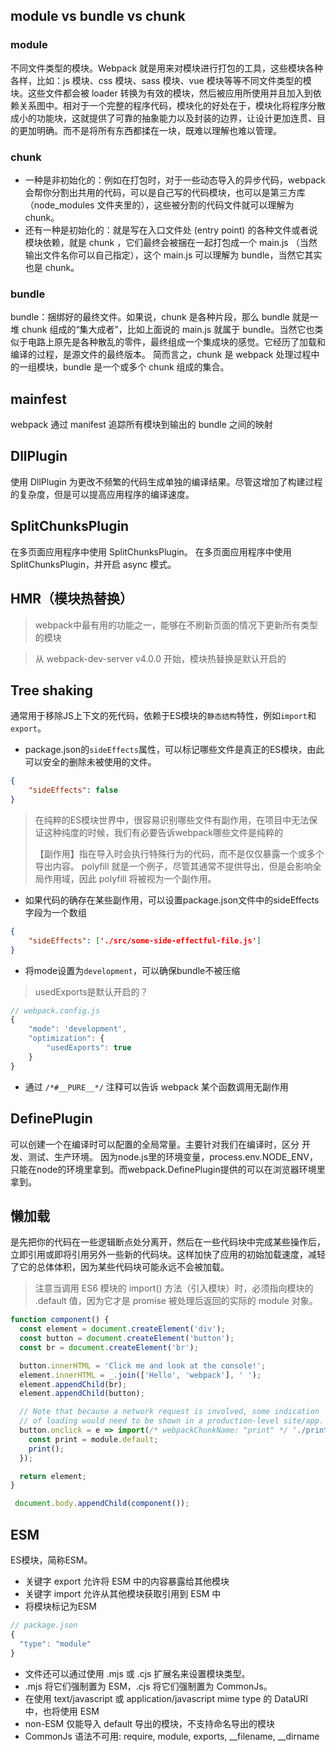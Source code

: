 ## module vs bundle vs chunk

### module

不同文件类型的模块。Webpack 就是用来对模块进行打包的工具，这些模块各种各样，比如：js 模块、css 模块、sass 模块、vue 模块等等不同文件类型的模块。这些文件都会被 loader 转换为有效的模块，然后被应用所使用并且加入到依赖关系图中。相对于一个完整的程序代码，模块化的好处在于，模块化将程序分散成小的功能块，这就提供了可靠的抽象能力以及封装的边界，让设计更加连贯、目的更加明确。而不是将所有东西都揉在一块，既难以理解也难以管理。

### chunk

- 一种是非初始化的：例如在打包时，对于一些动态导入的异步代码，webpack 会帮你分割出共用的代码，可以是自己写的代码模块，也可以是第三方库（node_modules 文件夹里的），这些被分割的代码文件就可以理解为 chunk。
- 还有一种是初始化的：就是写在入口文件处 (entry point) 的各种文件或者说模块依赖，就是 chunk ，它们最终会被捆在一起打包成一个 main.js （当然输出文件名你可以自己指定），这个 main.js 可以理解为 bundle，当然它其实也是 chunk。

### bundle

bundle：捆绑好的最终文件。如果说，chunk 是各种片段，那么 bundle 就是一堆 chunk 组成的“集大成者”，比如上面说的 main.js 就属于 bundle。当然它也类似于电路上原先是各种散乱的零件，最终组成一个集成块的感觉。它经历了加载和编译的过程，是源文件的最终版本。
简而言之，chunk 是 webpack 处理过程中的一组模块，bundle 是一个或多个 chunk 组成的集合。


## mainfest

webpack 通过 manifest 追踪所有模块到输出的 bundle 之间的映射

## DllPlugin 
使用 DllPlugin 为更改不频繁的代码生成单独的编译结果。尽管这增加了构建过程的复杂度，但是可以提高应用程序的编译速度。

## SplitChunksPlugin

在多页面应用程序中使用 SplitChunksPlugin。
在多页面应用程序中使用 SplitChunksPlugin，并开启 async 模式。

## HMR（模块热替换）

> webpack中最有用的功能之一，能够在不刷新页面的情况下更新所有类型的模块

> 从 webpack-dev-server v4.0.0 开始，模块热替换是默认开启的


## Tree shaking

通常用于移除JS上下文的死代码，依赖于ES模块的`静态结构`特性，例如`import`和`export`。

- package.json的`sideEffects`属性，可以标记哪些文件是真正的ES模块，由此可以安全的删除未被使用的文件。
```json
{
    "sideEffects": false
}
```
> 在纯粹的ES模块世界中，很容易识别哪些文件有副作用，在项目中无法保证这种纯度的时候，我们有必要告诉webpack哪些文件是纯粹的
>
> 【副作用】指在导入时会执行特殊行为的代码，而不是仅仅暴露一个或多个导出内容。
> polyfill 就是一个例子，尽管其通常不提供导出，但是会影响全局作用域，因此 polyfill 将被视为一个副作用。
- 如果代码的确存在某些副作用，可以设置package.json文件中的sideEffects字段为一个数组
```json
{
    "sideEffects": ['./src/some-side-effectful-file.js']
}
```
- 将mode设置为`development`，可以确保bundle不被压缩

> usedExports是默认开启的？

```js
// webpack.config.js
{
    "mode": 'development',
    "optimization": {
        "usedExports": true
    }
}
```

- 通过 `/*#__PURE__*/` 注释可以告诉 webpack 某个函数调用无副作用

## DefinePlugin
可以创建一个在编译时可以配置的全局常量。主要针对我们在编译时，区分 开发、测试、生产环境。
因为node.js里的环境变量，process.env.NODE_ENV，只能在node的环境里拿到。而webpack.DefinePlugin提供的可以在浏览器环境里拿到。

## 懒加载
是先把你的代码在一些逻辑断点处分离开，然后在一些代码块中完成某些操作后，立即引用或即将引用另外一些新的代码块。这样加快了应用的初始加载速度，减轻了它的总体体积，因为某些代码块可能永远不会被加载。

> 注意当调用 ES6 模块的 import() 方法（引入模块）时，必须指向模块的 .default 值，因为它才是 promise 被处理后返回的实际的 module 对象。

```js
function component() {
  const element = document.createElement('div');
  const button = document.createElement('button');
  const br = document.createElement('br');

  button.innerHTML = 'Click me and look at the console!';
  element.innerHTML = _.join(['Hello', 'webpack'], ' ');
  element.appendChild(br);
  element.appendChild(button);

  // Note that because a network request is involved, some indication
  // of loading would need to be shown in a production-level site/app.
  button.onclick = e => import(/* webpackChunkName: "print" */ './print').then(module => {
    const print = module.default;
    print();
  });

  return element;
}

 document.body.appendChild(component());
 ```

## ESM

ES模块，简称ESM。
- 关键字 export 允许将 ESM 中的内容暴露给其他模块
- 关键字 import 允许从其他模块获取引用到 ESM 中
- 将模块标记为ESM
```js
// package.json
{
  "type": "module"
}
```
- 文件还可以通过使用 .mjs 或 .cjs 扩展名来设置模块类型。 
- .mjs 将它们强制置为 ESM，.cjs 将它们强制置为 CommonJs。
- 在使用 text/javascript 或 application/javascript mime type 的 DataURI 中，也将使用 ESM
- non-ESM 仅能导入 default 导出的模块，不支持命名导出的模块
- CommonJs 语法不可用: require, module, exports, __filename, __dirname